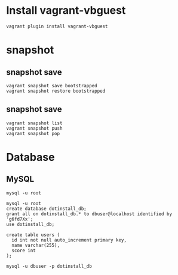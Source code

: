 # Install vagrant-vbguest

```
vagrant plugin install vagrant-vbguest
```

# snapshot 

## snapshot save
```
vagrant snapshot save bootstrapped
vagrant snapshot restore bootstrapped
```

## snapshot save
```
vagrant snapshot list
vagrant snapshot push
vagrant snapshot pop
```

# Database

## MySQL

```
mysql -u root
```

```
mysql -u root
create database dotinstall_db;
grant all on dotinstall_db.* to dbuser@localhost identified by 'g6fd7Xx';
use dotinstall_db;

create table users (
  id int not null auto_increment primary key,
  name varchar(255),
  score int
);

mysql -u dbuser -p dotinstall_db
```
